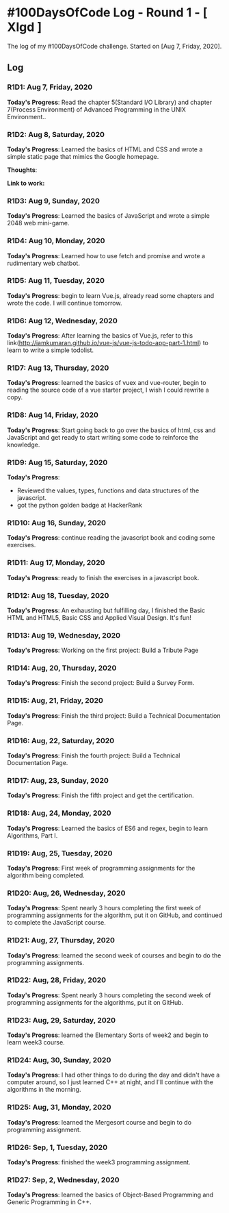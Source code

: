 # #100DaysOfCode Log - Round 1 - [ Xlgd ]

The log of my #100DaysOfCode challenge. Started on [Aug 7, Friday, 2020].

## Log

### R1D1: Aug 7, Friday, 2020

**Today's Progress**: Read the chapter 5(Standard I/O Library) and chapter 7(Process Environment) of Advanced Programming in the UNIX Environment..

### R1D2: Aug 8, Saturday, 2020

**Today's Progress**: Learned the basics of HTML and CSS and wrote a simple static page that mimics the Google homepage.

**Thoughts**:

**Link to work:**

### R1D3: Aug 9, Sunday, 2020

**Today's Progress**: Learned the basics of JavaScript and wrote a simple 2048 web mini-game.

### R1D4: Aug 10, Monday, 2020

**Today's Progress**: Learned how to use fetch and promise and wrote a rudimentary web chatbot.

### R1D5: Aug 11, Tuesday, 2020

**Today's Progress**: begin to learn Vue.js, already read some chapters and wrote the code. I will continue tomorrow.

### R1D6: Aug 12, Wednesday, 2020

**Today's Progress**: After learning the basics of Vue.js, refer to this link(http://iamkumaran.github.io/vue-js/vue-js-todo-app-part-1.html) to learn to write a simple todolist.

### R1D7: Aug 13, Thursday, 2020

**Today's Progress**: learned the basics of vuex and vue-router, begin to reading the source code of a vue starter project, I wish I could rewrite a copy.

### R1D8: Aug 14, Friday, 2020

**Today's Progress**: Start going back to go over the basics of html, css and JavaScript and get ready to start writing some code to reinforce the knowledge.

### R1D9: Aug 15, Saturday, 2020

**Today's Progress**: 
- Reviewed the values, types, functions and data structures of the javascript. 
- got the python golden badge at HackerRank

### R1D10: Aug 16, Sunday, 2020

**Today's Progress**: continue reading the javascript book and coding some exercises.

### R1D11: Aug 17, Monday, 2020

**Today's Progress**: ready to finish the exercises in a javascript book.

### R1D12: Aug 18, Tuesday, 2020

**Today's Progress**: An exhausting but fulfilling day, I finished the Basic HTML and HTML5, Basic CSS and Applied Visual Design.  It's fun!

### R1D13: Aug 19, Wednesday, 2020

**Today's Progress**: Working on the first project: Build a Tribute Page

### R1D14: Aug, 20, Thursday, 2020

**Today's Progress**: Finish the second project: Build a Survey Form.

### R1D15: Aug, 21, Friday, 2020

**Today's Progress**: Finish the third project: Build a Technical Documentation Page.

### R1D16: Aug, 22, Saturday, 2020

**Today's Progress**: Finish the fourth project: Build a Technical Documentation Page.

### R1D17: Aug, 23, Sunday, 2020

**Today's Progress**: Finish the fifth project and get the certification.

### R1D18: Aug, 24, Monday, 2020

**Today's Progress**: Learned the basics of ES6 and regex, begin to learn Algorithms, Part I.

### R1D19: Aug, 25, Tuesday, 2020

**Today's Progress**: First week of programming assignments for the algorithm being completed.

### R1D20: Aug, 26, Wednesday, 2020

**Today's Progress**: Spent nearly 3 hours completing the first week of programming assignments for the algorithm, put it on GitHub, and continued to complete the JavaScript course.

### R1D21: Aug, 27, Thursday, 2020

**Today's Progress**: learned the second week of courses and begin to do the programming assignments.

### R1D22: Aug, 28, Friday, 2020

**Today's Progress**: Spent nearly 3 hours completing the second week of programming assignments for the algorithms, put it on GitHub.

### R1D23: Aug, 29, Saturday, 2020

**Today's Progress**: learned the Elementary Sorts of week2 and begin to learn week3 course.

### R1D24: Aug, 30, Sunday, 2020

**Today's Progress**: I had other things to do during the day and didn't have a computer around, so I just learned C++ at night, and I'll continue with the algorithms in the morning.

### R1D25: Aug, 31, Monday, 2020

**Today's Progress**: learned the Mergesort course and begin to do programming assignment.

### R1D26: Sep, 1, Tuesday, 2020

**Today's Progress**: finished the week3 programming assignment.

### R1D27: Sep, 2, Wednesday, 2020

**Today's Progress**: learned the basics of Object-Based Programming and Generic Programming in C++.